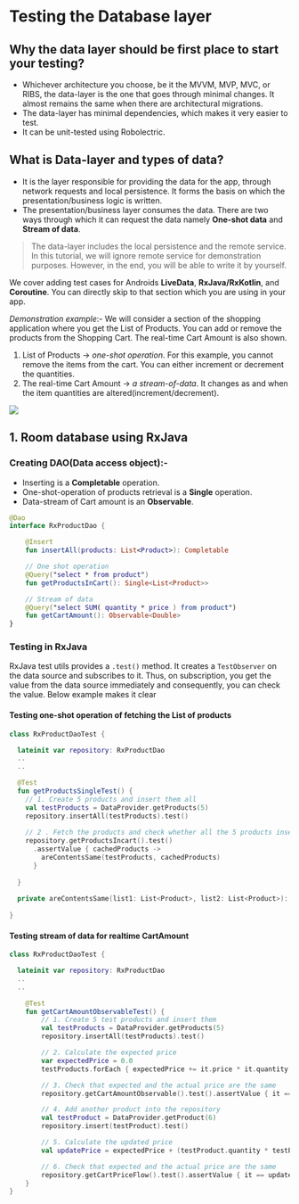# Testing the Database layer

## Why the data layer should be first place to start your testing?
* Whichever architecture you choose, be it the MVVM, MVP, MVC, or RIBS, the data-layer is the one that goes through minimal changes. It almost remains the same when there are architectural migrations.
* The data-layer has minimal dependencies, which makes it very easier to test.
* It can be unit-tested using Robolectric.

## What is Data-layer and types of data?

* It is the layer responsible for providing the data for the app, through network requests and local persistence. It forms the basis on which the presentation/business logic is written.
* The presentation/business layer consumes the data. There are two ways through which it can request the data namely __One-shot data__ and __Stream of data__.

>The data-layer includes the local persistence and the remote service. In this tutorial, we will ignore remote service for demonstration purposes. However, in the end, you will be able to write it by yourself.

We cover adding test cases for Androids __LiveData__, __RxJava/RxKotlin__, and __Coroutine__. You can directly skip to that section which you are using in your app.


*Demonstration example*:- We will consider a section of the shopping application where you get the List of Products. You can add or remove the products from the Shopping Cart. The real-time Cart Amount is also shown.

1. List of Products → *one-shot operation*. For this example, you cannot remove the items from the cart. You can either increment or decrement the quantities.
2. The real-time Cart Amount → *a stream-of-data*. It changes as and when the item quantities are altered(increment/decrement).

![](https://miro.medium.com/max/1400/1*6Km2pQ2-vzJzJr1gwY4nHA.png)



## 1. Room database using RxJava

### Creating DAO(Data access object):-
* Inserting is a __Completable__ operation.
* One-shot-operation of products retrieval is a __Single__ operation.
* Data-stream of Cart amount is an __Observable__.

```kotlin
@Dao
interface RxProductDao {

    @Insert
    fun insertAll(products: List<Product>): Completable

    // One shot operation
    @Query("select * from product")
    fun getProductsInCart(): Single<List<Product>>

    // Stream of data
    @Query("select SUM( quantity * price ) from product")
    fun getCartAmount(): Observable<Double>
}
```

### Testing in RxJava
RxJava test utils provides a `.test()` method. It creates a `TestObserver` on the data source and subscribes to it. Thus, on subscription, you get the value from the data source immediately and consequently, you can check the value. Below example makes it clear


#### Testing one-shot operation of fetching the List of products 

```kotlin
class RxProductDaoTest {

  lateinit var repository: RxProductDao
  ..
  ..

  @Test
  fun getProductsSingleTest() {
    // 1. Create 5 products and insert them all
    val testProducts = DataProvider.getProducts(5)
    repository.insertAll(testProducts).test()
    
    // 2 . Fetch the products and check whether all the 5 products inserted are retrieved
    repository.getProductsIncart().test()
      .assertValue { cachedProducts ->
        areContentsSame(testProducts, cachedProducts)
      }
    
  }
  
  private areContentsSame(list1: List<Product>, list2: List<Product>): Boolean { .. }
  
}
```

#### Testing stream of data for realtime CartAmount

```kotlin
class RxProductDaoTest {

  lateinit var repository: RxProductDao
  ..
  ..

    @Test
    fun getCartAmountObservableTest() {
        // 1. Create 5 test products and insert them
        val testProducts = DataProvider.getProducts(5)
        repository.insertAll(testProducts).test()

        // 2. Calculate the expected price
        var expectedPrice = 0.0
        testProducts.forEach { expectedPrice += it.price * it.quantity }

        // 3. Check that expected and the actual price are the same
        repository.getCartAmountObservable().test().assertValue { it == expectedPrice }

        // 4. Add another product into the repository
        val testProduct = DataProvider.getProduct(6)
        repository.insert(testProduct).test()

        // 5. Calculate the updated price
        val updatePrice = expectedPrice + (testProduct.quantity * testProduct.price)

        // 6. Check that expected and the actual price are the same
        repository.getCartPriceFlow().test().assertValue { it == updatePrice }
    }  
}
```


